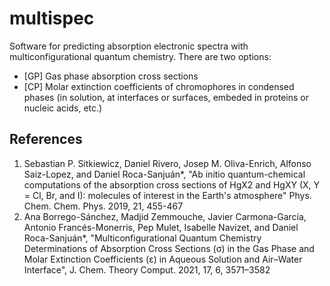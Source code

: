 # multispec

Software for predicting absorption electronic spectra with multiconfigurational quantum chemistry. 
There are two options:
- [GP] Gas phase absorption cross sections
- [CP] Molar extinction coefficients of chromophores in condensed phases (in solution, at interfaces or surfaces, embeded in proteins or nucleic acids, etc.)

## References
1) Sebastian P. Sitkiewicz, Daniel Rivero, Josep M. Oliva-Enrich, Alfonso Saiz-Lopez, and Daniel Roca-Sanjuán*, "Ab initio quantum-chemical computations of the absorption cross sections of HgX2 and HgXY (X, Y = Cl, Br, and I): molecules of interest in the Earth's atmosphere" Phys. Chem. Chem. Phys. 2019, 21, 455-467
2) Ana Borrego-Sánchez, Madjid Zemmouche, Javier Carmona-García, Antonio Francés-Monerris, Pep Mulet, Isabelle Navizet, and Daniel Roca-Sanjuán*, "Multiconfigurational Quantum Chemistry Determinations of Absorption Cross Sections (σ) in the Gas Phase and Molar Extinction Coefficients (ε) in Aqueous Solution and Air–Water Interface", J. Chem. Theory Comput. 2021, 17, 6, 3571–3582
